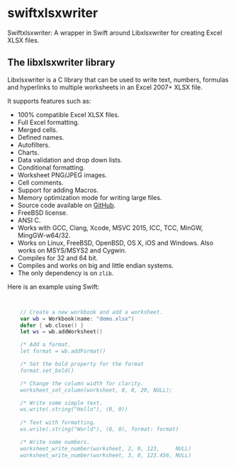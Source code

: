 # swiftxlsxwriter


Swiftxlsxwriter: A wrapper in Swift around Libxlsxwriter for creating Excel XLSX files.


## The libxlsxwriter library

Libxlsxwriter is a C library that can be used to write text, numbers, formulas
and hyperlinks to multiple worksheets in an Excel 2007+ XLSX file.

It supports features such as:

- 100% compatible Excel XLSX files.
- Full Excel formatting.
- Merged cells.
- Defined names.
- Autofilters.
- Charts.
- Data validation and drop down lists.
- Conditional formatting.
- Worksheet PNG/JPEG images.
- Cell comments.
- Support for adding Macros.
- Memory optimization mode for writing large files.
- Source code available on [GitHub](https://github.com/jmcnamara/libxlsxwriter).
- FreeBSD license.
- ANSI C.
- Works with GCC, Clang, Xcode, MSVC 2015, ICC, TCC, MinGW, MingGW-w64/32.
- Works on Linux, FreeBSD, OpenBSD, OS X, iOS and Windows. Also works on MSYS/MSYS2 and Cygwin.
- Compiles for 32 and 64 bit.
- Compiles and works on big and little endian systems.
- The only dependency is on `zlib`.

Here is an example using Swift:


```Swift


    // Create a new workbook and add a worksheet.
    var wb = Workbook(name: "demo.xlsx")
    defer { wb.close() }
    let ws = wb.addWorksheet()

    /* Add a format.
    let format = wb.addFormat()

    /* Set the bold property for the format 
    format.set_bold()

    /* Change the column width for clarity. 
    worksheet_set_column(worksheet, 0, 0, 20, NULL);

    /* Write some simple text. 
    ws.write(.string("Hello"), (0, 0))
  
    /* Text with formatting.
    ws.write(.string("World"), (0, 0), format: format)

    /* Write some numbers.
    worksheet_write_number(worksheet, 2, 0, 123,     NULL)
    worksheet_write_number(worksheet, 3, 0, 123.456, NULL)

```
